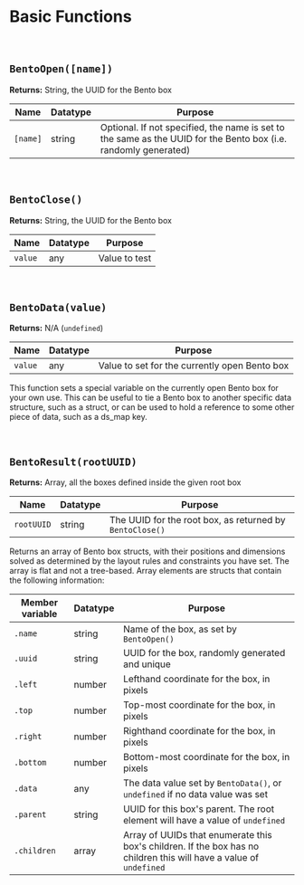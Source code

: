 # Basic Functions

&nbsp;

## `BentoOpen([name])`

**Returns:** String, the UUID for the Bento box

|Name    |Datatype|Purpose                                                                                                        |
|--------|--------|---------------------------------------------------------------------------------------------------------------|
|`[name]`|string  |Optional. If not specified, the name is set to the same as the UUID for the Bento box (i.e. randomly generated)|

&nbsp;

## `BentoClose()`

**Returns:** String, the UUID for the Bento box

|Name   |Datatype|Purpose      |
|-------|--------|-------------|
|`value`|any     |Value to test|

&nbsp;

## `BentoData(value)`

**Returns:** N/A (`undefined`)

|Name   |Datatype|Purpose                                      |
|-------|--------|---------------------------------------------|
|`value`|any     |Value to set for the currently open Bento box|

This function sets a special variable on the currently open Bento box for your own use. This can be useful to tie a Bento box to another specific data structure, such as a struct, or can be used to hold a reference to some other piece of data, such as a ds_map key.

&nbsp;

## `BentoResult(rootUUID)`

**Returns:** Array, all the boxes defined inside the given root box

|Name      |Datatype|Purpose                                                 |
|----------|--------|--------------------------------------------------------|
|`rootUUID`|string  |The UUID for the root box, as returned by `BentoClose()`|

Returns an array of Bento box structs, with their positions and dimensions solved as determined by the layout rules and constraints you have set. The array is flat and not a tree-based. Array elements are structs that contain the following information:

|Member variable|Datatype|Purpose                                                                                                            |
|---------------|--------|-------------------------------------------------------------------------------------------------------------------|
|`.name`        |string  |Name of the box, as set by `BentoOpen()`                                                                           |
|`.uuid`        |string  |UUID for the box, randomly generated and unique                                                                    |
|`.left`        |number  |Lefthand coordinate for the box, in pixels                                                                         |
|`.top`         |number  |Top-most coordinate for the box, in pixels                                                                         |
|`.right`       |number  |Righthand coordinate for the box, in pixels                                                                        |
|`.bottom`      |number  |Bottom-most coordinate for the box, in pixels                                                                      |
|`.data`        |any     |The data value set by `BentoData()`, or `undefined` if no data value was set                                       |
|`.parent`      |string  |UUID for this box's parent. The root element will have a value of `undefined`                                      |
|`.children`    |array   |Array of UUIDs that enumerate this box's children. If the box has no children this will have a value of `undefined`|